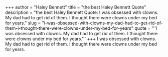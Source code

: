 +++
author = "Haley Bennett"
title = "the best Haley Bennett Quote"
description = "the best Haley Bennett Quote: I was obsessed with clowns. My dad had to get rid of them. I thought there were clowns under my bed for years."
slug = "i-was-obsessed-with-clowns-my-dad-had-to-get-rid-of-them-i-thought-there-were-clowns-under-my-bed-for-years"
quote = '''I was obsessed with clowns. My dad had to get rid of them. I thought there were clowns under my bed for years.'''
+++
I was obsessed with clowns. My dad had to get rid of them. I thought there were clowns under my bed for years.
